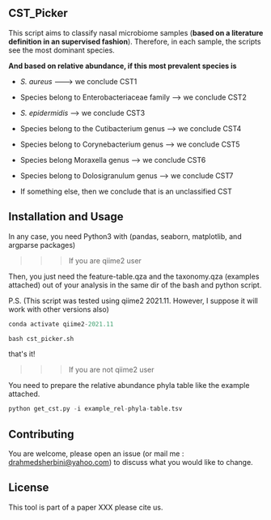 ## CST_Picker

This script aims to classify nasal microbiome samples (**based on a literature definition in an supervised fashion**). Therefore, in each sample, the scripts see the most dominant species. 

**And based on relative abundance, if this most prevalent species is**

* _S. aureus_  ---> we conclude CST1

* Species belong to Enterobacteriaceae family --> we conclude CST2

* _S. epidermidis_ --> we conclude CST3

* Species belong to the Cutibacterium genus --> we conclude CST4

* Species belong to Corynebacterium genus --> we conclude CST5

* Species belong Moraxella genus -->  we conclude CST6

* Species belong to Dolosigranulum genus -->  we conclude CST7

* If something else, then we conclude that is an unclassified CST

## Installation and Usage

In any case, you need Python3 with (pandas, seaborn, matplotlib, and argparse packages)

>>> If you are qiime2 user 

Then, you just need the feature-table.qza and the taxonomy.qza (examples attached) out of your analysis in the same dir of the bash and python script.

P.S. (This script was tested using qiime2 2021.11. However, I suppose it will work with other versions also)


```python
conda activate qiime2-2021.11

bash cst_picker.sh
```
that's it!

>>> If you are not qiime2 user

You need to prepare the relative abundance phyla table like the example attached.

```python
python get_cst.py -i example_rel-phyla-table.tsv
```

## Contributing

You are welcome, please open an issue (or mail me : drahmedsherbini@yahoo.com) to discuss what you would like to change.


## License
This tool is part of a paper XXX please cite us.
